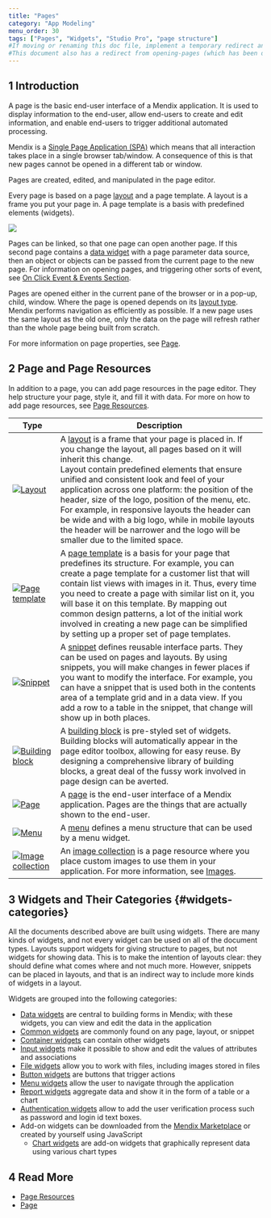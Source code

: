 ```yaml
---
title: "Pages"
category: "App Modeling"
menu_order: 30
tags: ["Pages", "Widgets", "Studio Pro", "page structure"]
#If moving or renaming this doc file, implement a temporary redirect and let the respective team know they should update the URL in the product. See Mapping to Products for more details.
#This document also has a redirect from opening-pages (which has been deleted)
---
```


## 1 Introduction

A page is the basic end-user interface of a Mendix application. It is used to display information to the end-user, allow end-users to create and edit information, and enable end-users to trigger additional automated processing.

Mendix is a [Single Page Application (SPA)](https://en.wikipedia.org/wiki/Single-page_application) which means that all interaction takes place in a single browser tab/window. A consequence of this is that new pages cannot be opened in a different tab or window.

Pages are created, edited, and manipulated in the page editor. 

Every page is based on a page [layout](layout) and a page template. A layout is a frame you put your page in. A page template is a basis with predefined elements (widgets).  

![](attachments/pages/page-structure.png)

Pages can be linked, so that one page can open another page. If this second page contains a [data widget](data-widgets) with a page parameter data source, then an object or objects can be passed from the current page to the new page. For information on opening pages, and triggering other sorts of event, see [On Click Event & Events Section](on-click-event).

Pages are opened either in the current pane of the browser or in a pop-up, child, window. Where the page is opened depends on its [layout type](layout#layout-type). Mendix performs navigation as efficiently as possible. If a new page uses the same layout as the old one, only the data on the page will refresh rather than the whole page being built from scratch.

For more information on page properties, see [Page](page).

## 2 Page and Page Resources

In addition to a page, you can add page resources in the page editor. They help structure your page, style it, and fill it with data. For more on how to add page resources, see [Page Resources](page-resources). 

Type | Description
--- | ---
[![](attachments/pages/layout-icon.png)Layout](layout) | A [layout](layout) is a frame that your page is placed in. If you change the layout, all pages based on it will inherit this change. <br />Layout contain predefined elements that ensure unified and consistent look and feel of your application across one platform: the position of the header, size of the logo, position of the menu, etc. For example, in responsive layouts the header can be wide and with a big logo, while in mobile layouts the header will be narrower and the logo will be smaller due to the limited space. 
[![](attachments/pages/page-template-icon.png)Page template](page-templates) | A [page template](page-templates) is a basis for your page that predefines its structure. For example, you can create a page template for a customer list that will contain list views with images in it. Thus, every time you need to create a page with similar list on it, you will base it on this template.    By mapping out common design patterns, a lot of the initial work involved in creating a new page can be simplified by setting up a proper set of page templates. 
[![](attachments/pages/snippet-icon.png)Snippet](snippet) | A [snippet](snippet) defines reusable interface parts. They can be used on pages and layouts. By using snippets, you will make changes in fewer places if you want to modify the interface. For example, you can have a snippet that is used both in the contents area of a template grid and in a data view. If you add a row to a table in the snippet, that change will show up in both places. 
[![](attachments/pages/building-block-icon.png)Building block](building-block) | A [building block](building-block) is pre-styled set of widgets. Building blocks will automatically appear in the page editor toolbox, allowing for easy reuse. By designing a comprehensive library of building blocks, a great deal of the fussy work involved in page design can be averted. 
[![](attachments/pages/page-icon.png)Page](page) | A [page](page) is the end-user interface of a Mendix application. Pages are the things that are actually shown to the end-user. 
[![](attachments/pages/menu-icon.png)Menu](menu) | A [menu](menu) defines a menu structure that can be used by a menu widget. 
[![](attachments/pages/image-collection-icon.png)Image collection](image-collection) | An [image collection](image-collection) is a page resource where you place custom images to use them in your application. For more information, see [Images](images). 

## 3 Widgets and Their Categories {#widgets-categories}

All the documents described above are built using widgets. There are many kinds of widgets, and not every widget can be used on all of the document types. Layouts support widgets for giving structure to pages, but not widgets for showing data. This is to make the intention of layouts clear: they should define what comes where and not much more. However, snippets can be placed in layouts, and that is an indirect way to include more kinds of widgets in a layout.

Widgets are grouped into the following categories:

* [Data widgets](data-widgets) are central to building forms in Mendix; with these widgets, you can view and edit the data in the application
* [Common widgets](common-widgets) are commonly found on any page, layout, or snippet
* [Container widgets](container-widgets) can contain other widgets
* [Input widgets](input-widgets) make it possible to show and edit the values of attributes and associations
* [File widgets](file-widgets) allow you to work with files, including images stored in files
* [Button widgets](button-widgets) are buttons that trigger actions
* [Menu widgets](menu-widgets) allow the user to navigate through the application
* [Report widgets](report-widgets) aggregate data and show it in the form of a table or a chart
* [Authentication widgets](authentication-widgets) allow to add the user verification process such as password and login id text boxes.
* Add-on widgets can be downloaded from the [Mendix Marketplace](https://marketplace.mendix.com/) or created by yourself using JavaScript
  * [Chart widgets](chart-widgets) are add-on widgets that graphically represent data using various chart types

## 4 Read More

* [Page Resources](page-resources)
* [Page](page)